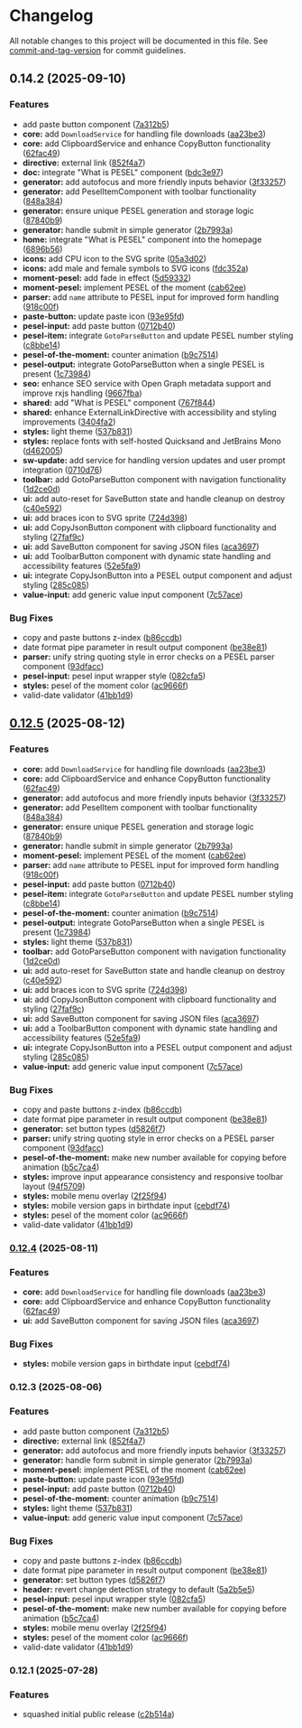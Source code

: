 # Changelog

All notable changes to this project will be documented in this file. See [commit-and-tag-version](https://github.com/absolute-version/commit-and-tag-version) for commit guidelines.

## 0.14.2 (2025-09-10)


### Features

* add paste button component ([7a312b5](https://github.com/raindrop-ua/pesel-tools/commit/7a312b58479fc53e5840df4f61c70a19ef6ed886))
* **core:** add `DownloadService` for handling file downloads ([aa23be3](https://github.com/raindrop-ua/pesel-tools/commit/aa23be3fc5ddf0b673c22d37af6bf9be747e1f91))
* **core:** add ClipboardService and enhance CopyButton functionality ([62fac49](https://github.com/raindrop-ua/pesel-tools/commit/62fac497a01e8d06115efd2d613d95bd6c8ad3ad))
* **directive:** external link ([852f4a7](https://github.com/raindrop-ua/pesel-tools/commit/852f4a712b86c93cf6d7dc0298742bb0ff4c7026))
* **doc:** integrate "What is PESEL" component ([bdc3e97](https://github.com/raindrop-ua/pesel-tools/commit/bdc3e97ae6d385b01088a6226ea84b81548c2364))
* **generator:** add autofocus and more friendly inputs behavior ([3f33257](https://github.com/raindrop-ua/pesel-tools/commit/3f332579fdf283afe6d4cd3cf48ac89c62b23da7))
* **generator:** add PeselItemComponent with toolbar functionality ([848a384](https://github.com/raindrop-ua/pesel-tools/commit/848a384fe328c70df222515b1e3e5c5f02ff7859))
* **generator:** ensure unique PESEL generation and storage logic ([87840b9](https://github.com/raindrop-ua/pesel-tools/commit/87840b9a130cf8c4b49cc2004d3ddd3606e156fc))
* **generator:** handle submit in simple generator ([2b7993a](https://github.com/raindrop-ua/pesel-tools/commit/2b7993a44bcd1e19a5396f26cdd4287c19840b85))
* **home:** integrate "What is PESEL" component into the homepage ([6896b56](https://github.com/raindrop-ua/pesel-tools/commit/6896b56c709484d1d62c0a7c84a7eaa46011da96))
* **icons:** add CPU icon to the SVG sprite ([05a3d02](https://github.com/raindrop-ua/pesel-tools/commit/05a3d02baa374921394e8673cc17167d6996450e))
* **icons:** add male and female symbols to SVG icons ([fdc352a](https://github.com/raindrop-ua/pesel-tools/commit/fdc352a4fb92372315edb613d5be0eabb4ba8923))
* **moment-pesel:** add fade in effect ([5d59332](https://github.com/raindrop-ua/pesel-tools/commit/5d593323fde5528709cb9d85191f723de5dca988))
* **moment-pesel:** implement PESEL of the moment ([cab62ee](https://github.com/raindrop-ua/pesel-tools/commit/cab62eed61a0512c9bd3094d542657b3d640608b))
* **parser:** add `name` attribute to PESEL input for improved form handling ([918c00f](https://github.com/raindrop-ua/pesel-tools/commit/918c00f1aa9283325ce657b5a057dba1fc1cb4e5))
* **paste-button:** update paste icon ([93e95fd](https://github.com/raindrop-ua/pesel-tools/commit/93e95fd9999eb61299ac48314cce7f1162d981d4))
* **pesel-input:** add paste button ([0712b40](https://github.com/raindrop-ua/pesel-tools/commit/0712b40d35817e94545e35f920ba4109fdaa845e))
* **pesel-item:** integrate `GotoParseButton` and update PESEL number styling ([c8bbe14](https://github.com/raindrop-ua/pesel-tools/commit/c8bbe140d7bc7af193b4cb4563a953e35d1be302))
* **pesel-of-the-moment:** counter animation ([b9c7514](https://github.com/raindrop-ua/pesel-tools/commit/b9c7514c28a1ab557be59bf5856952f3f7abb642))
* **pesel-output:** integrate GotoParseButton when a single PESEL is present ([1c73984](https://github.com/raindrop-ua/pesel-tools/commit/1c73984cfa9eec85665a73e3898b950883f65257))
* **seo:** enhance SEO service with Open Graph metadata support and improve rxjs handling ([9667fba](https://github.com/raindrop-ua/pesel-tools/commit/9667fba017a3d4225f53b17bb1e0bffb241e352d))
* **shared:** add "What is PESEL" component ([767f844](https://github.com/raindrop-ua/pesel-tools/commit/767f844a0f4066707cfe622be6ee8341e20798df))
* **shared:** enhance ExternalLinkDirective with accessibility and styling improvements ([3404fa2](https://github.com/raindrop-ua/pesel-tools/commit/3404fa28c932af73ebb6e62acc94cbca893da27a))
* **styles:** light theme ([537b831](https://github.com/raindrop-ua/pesel-tools/commit/537b831d492c03ad63e3a24f2d0cb9b9442bc54e))
* **styles:** replace fonts with self-hosted Quicksand and JetBrains Mono ([d462005](https://github.com/raindrop-ua/pesel-tools/commit/d462005ac291d19d2114ad128d77a72d4fa787e8))
* **sw-update:** add service for handling version updates and user prompt integration ([0710d76](https://github.com/raindrop-ua/pesel-tools/commit/0710d7640e15c13eb7c676cf441b06c0e42c2569))
* **toolbar:** add GotoParseButton component with navigation functionality ([1d2ce0d](https://github.com/raindrop-ua/pesel-tools/commit/1d2ce0d84d0a8c65bf005b476fc3c9941a20bd6e))
* **ui:** add auto-reset for SaveButton state and handle cleanup on destroy ([c40e592](https://github.com/raindrop-ua/pesel-tools/commit/c40e5927cf1dec65879d54f1ca692a01f8a6eed5))
* **ui:** add braces icon to SVG sprite ([724d398](https://github.com/raindrop-ua/pesel-tools/commit/724d398ccd657338272ca91a11413c2b834b9b09))
* **ui:** add CopyJsonButton component with clipboard functionality and styling ([27faf9c](https://github.com/raindrop-ua/pesel-tools/commit/27faf9c88d31504ef0fbb84aca46378f7544dbd6))
* **ui:** add SaveButton component for saving JSON files ([aca3697](https://github.com/raindrop-ua/pesel-tools/commit/aca36971cdd9bdc5a308bb598d3d62de77421025))
* **ui:** add ToolbarButton component with dynamic state handling and accessibility features ([52e5fa9](https://github.com/raindrop-ua/pesel-tools/commit/52e5fa9fb146acd5cca88c1fa92d47bbb088c32d))
* **ui:** integrate CopyJsonButton into a PESEL output component and adjust styling ([285c085](https://github.com/raindrop-ua/pesel-tools/commit/285c08526f71b69b859ff42a371c81627e3c9a88))
* **value-input:** add generic value input component ([7c57ace](https://github.com/raindrop-ua/pesel-tools/commit/7c57ace7906066d8b49c58e74b8e7b549a8e07b7))


### Bug Fixes

* copy and paste buttons z-index ([b86ccdb](https://github.com/raindrop-ua/pesel-tools/commit/b86ccdbd4bb21cff16af93de42d249ffaf4924eb))
* date format pipe parameter in result output component ([be38e81](https://github.com/raindrop-ua/pesel-tools/commit/be38e81dcdbfa97aa35148d2dea33da15e6e602e))
* **parser:** unify string quoting style in error checks on a PESEL parser component ([93dfacc](https://github.com/raindrop-ua/pesel-tools/commit/93dfacce7d7aaae70cab2016bc18f2b3ccd23d05))
* **pesel-input:** pesel input wrapper style ([082cfa5](https://github.com/raindrop-ua/pesel-tools/commit/082cfa536f231b742bdc77158330fbf1bebd40aa))
* **styles:** pesel of the moment color ([ac9666f](https://github.com/raindrop-ua/pesel-tools/commit/ac9666f64247a755270806ded0be852e6f32a242))
* valid-date validator ([41bb1d9](https://github.com/raindrop-ua/pesel-tools/commit/41bb1d91b4a3d6b531cf97bd1253f090d281e385))

## [0.12.5](https://github.com/raindrop-ua/pesel-tools/compare/v0.12.2...v0.12.5) (2025-08-12)

### Features

- **core:** add `DownloadService` for handling file downloads ([aa23be3](https://github.com/raindrop-ua/pesel-tools/commit/aa23be3fc5ddf0b673c22d37af6bf9be747e1f91))
- **core:** add ClipboardService and enhance CopyButton functionality ([62fac49](https://github.com/raindrop-ua/pesel-tools/commit/62fac497a01e8d06115efd2d613d95bd6c8ad3ad))
- **generator:** add autofocus and more friendly inputs behavior ([3f33257](https://github.com/raindrop-ua/pesel-tools/commit/3f332579fdf283afe6d4cd3cf48ac89c62b23da7))
- **generator:** add PeselItem component with toolbar functionality ([848a384](https://github.com/raindrop-ua/pesel-tools/commit/848a384fe328c70df222515b1e3e5c5f02ff7859))
- **generator:** ensure unique PESEL generation and storage logic ([87840b9](https://github.com/raindrop-ua/pesel-tools/commit/87840b9a130cf8c4b49cc2004d3ddd3606e156fc))
- **generator:** handle submit in simple generator ([2b7993a](https://github.com/raindrop-ua/pesel-tools/commit/2b7993a44bcd1e19a5396f26cdd4287c19840b85))
- **moment-pesel:** implement PESEL of the moment ([cab62ee](https://github.com/raindrop-ua/pesel-tools/commit/cab62eed61a0512c9bd3094d542657b3d640608b))
- **parser:** add `name` attribute to PESEL input for improved form handling ([918c00f](https://github.com/raindrop-ua/pesel-tools/commit/918c00f1aa9283325ce657b5a057dba1fc1cb4e5))
- **pesel-input:** add paste button ([0712b40](https://github.com/raindrop-ua/pesel-tools/commit/0712b40d35817e94545e35f920ba4109fdaa845e))
- **pesel-item:** integrate `GotoParseButton` and update PESEL number styling ([c8bbe14](https://github.com/raindrop-ua/pesel-tools/commit/c8bbe140d7bc7af193b4cb4563a953e35d1be302))
- **pesel-of-the-moment:** counter animation ([b9c7514](https://github.com/raindrop-ua/pesel-tools/commit/b9c7514c28a1ab557be59bf5856952f3f7abb642))
- **pesel-output:** integrate GotoParseButton when a single PESEL is present ([1c73984](https://github.com/raindrop-ua/pesel-tools/commit/1c73984cfa9eec85665a73e3898b950883f65257))
- **styles:** light theme ([537b831](https://github.com/raindrop-ua/pesel-tools/commit/537b831d492c03ad63e3a24f2d0cb9b9442bc54e))
- **toolbar:** add GotoParseButton component with navigation functionality ([1d2ce0d](https://github.com/raindrop-ua/pesel-tools/commit/1d2ce0d84d0a8c65bf005b476fc3c9941a20bd6e))
- **ui:** add auto-reset for SaveButton state and handle cleanup on destroy ([c40e592](https://github.com/raindrop-ua/pesel-tools/commit/c40e5927cf1dec65879d54f1ca692a01f8a6eed5))
- **ui:** add braces icon to SVG sprite ([724d398](https://github.com/raindrop-ua/pesel-tools/commit/724d398ccd657338272ca91a11413c2b834b9b09))
- **ui:** add CopyJsonButton component with clipboard functionality and styling ([27faf9c](https://github.com/raindrop-ua/pesel-tools/commit/27faf9c88d31504ef0fbb84aca46378f7544dbd6))
- **ui:** add SaveButton component for saving JSON files ([aca3697](https://github.com/raindrop-ua/pesel-tools/commit/aca36971cdd9bdc5a308bb598d3d62de77421025))
- **ui:** add a ToolbarButton component with dynamic state handling and accessibility features ([52e5fa9](https://github.com/raindrop-ua/pesel-tools/commit/52e5fa9fb146acd5cca88c1fa92d47bbb088c32d))
- **ui:** integrate CopyJsonButton into a PESEL output component and adjust styling ([285c085](https://github.com/raindrop-ua/pesel-tools/commit/285c08526f71b69b859ff42a371c81627e3c9a88))
- **value-input:** add generic value input component ([7c57ace](https://github.com/raindrop-ua/pesel-tools/commit/7c57ace7906066d8b49c58e74b8e7b549a8e07b7))

### Bug Fixes

- copy and paste buttons z-index ([b86ccdb](https://github.com/raindrop-ua/pesel-tools/commit/b86ccdbd4bb21cff16af93de42d249ffaf4924eb))
- date format pipe parameter in result output component ([be38e81](https://github.com/raindrop-ua/pesel-tools/commit/be38e81dcdbfa97aa35148d2dea33da15e6e602e))
- **generator:** set button types ([d5826f7](https://github.com/raindrop-ua/pesel-tools/commit/d5826f790ddf972f9f927d777e0bf45b8cd60216))
- **parser:** unify string quoting style in error checks on a PESEL parser component ([93dfacc](https://github.com/raindrop-ua/pesel-tools/commit/93dfacce7d7aaae70cab2016bc18f2b3ccd23d05))
- **pesel-of-the-moment:** make new number available for copying before animation ([b5c7ca4](https://github.com/raindrop-ua/pesel-tools/commit/b5c7ca4f74d95ba01f3cb9d0d266282d9a43b275))
- **styles:** improve input appearance consistency and responsive toolbar layout ([94f5709](https://github.com/raindrop-ua/pesel-tools/commit/94f5709845eb46b0af4386990d80e0c140e51b3b))
- **styles:** mobile menu overlay ([2f25f94](https://github.com/raindrop-ua/pesel-tools/commit/2f25f94a1e83e3c5516bfa56385b1a0d3d4b3e15))
- **styles:** mobile version gaps in birthdate input ([cebdf74](https://github.com/raindrop-ua/pesel-tools/commit/cebdf74d82fc4a63e53652b513efc98190b2ec2a))
- **styles:** pesel of the moment color ([ac9666f](https://github.com/raindrop-ua/pesel-tools/commit/ac9666f64247a755270806ded0be852e6f32a242))
- valid-date validator ([41bb1d9](https://github.com/raindrop-ua/pesel-tools/commit/41bb1d91b4a3d6b531cf97bd1253f090d281e385))

### [0.12.4](https://github.com/raindrop-ua/pesel-tools/compare/v0.12.3...v0.12.4) (2025-08-11)

### Features

- **core:** add `DownloadService` for handling file downloads ([aa23be3](https://github.com/raindrop-ua/pesel-tools/commit/aa23be3fc5ddf0b673c22d37af6bf9be747e1f91))
- **core:** add ClipboardService and enhance CopyButton functionality ([62fac49](https://github.com/raindrop-ua/pesel-tools/commit/62fac497a01e8d06115efd2d613d95bd6c8ad3ad))
- **ui:** add SaveButton component for saving JSON files ([aca3697](https://github.com/raindrop-ua/pesel-tools/commit/aca36971cdd9bdc5a308bb598d3d62de77421025))

### Bug Fixes

- **styles:** mobile version gaps in birthdate input ([cebdf74](https://github.com/raindrop-ua/pesel-tools/commit/cebdf74d82fc4a63e53652b513efc98190b2ec2a))

### 0.12.3 (2025-08-06)

### Features

- add paste button component ([7a312b5](https://github.com/raindrop-ua/pesel-tools/commit/7a312b58479fc53e5840df4f61c70a19ef6ed886))
- **directive:** external link ([852f4a7](https://github.com/raindrop-ua/pesel-tools/commit/852f4a712b86c93cf6d7dc0298742bb0ff4c7026))
- **generator:** add autofocus and more friendly inputs behavior ([3f33257](https://github.com/raindrop-ua/pesel-tools/commit/3f332579fdf283afe6d4cd3cf48ac89c62b23da7))
- **generator:** handle form submit in simple generator ([2b7993a](https://github.com/raindrop-ua/pesel-tools/commit/2b7993a44bcd1e19a5396f26cdd4287c19840b85))
- **moment-pesel:** implement PESEL of the moment ([cab62ee](https://github.com/raindrop-ua/pesel-tools/commit/cab62eed61a0512c9bd3094d542657b3d640608b))
- **paste-button:** update paste icon ([93e95fd](https://github.com/raindrop-ua/pesel-tools/commit/93e95fd9999eb61299ac48314cce7f1162d981d4))
- **pesel-input:** add paste button ([0712b40](https://github.com/raindrop-ua/pesel-tools/commit/0712b40d35817e94545e35f920ba4109fdaa845e))
- **pesel-of-the-moment:** counter animation ([b9c7514](https://github.com/raindrop-ua/pesel-tools/commit/b9c7514c28a1ab557be59bf5856952f3f7abb642))
- **styles:** light theme ([537b831](https://github.com/raindrop-ua/pesel-tools/commit/537b831d492c03ad63e3a24f2d0cb9b9442bc54e))
- **value-input:** add generic value input component ([7c57ace](https://github.com/raindrop-ua/pesel-tools/commit/7c57ace7906066d8b49c58e74b8e7b549a8e07b7))

### Bug Fixes

- copy and paste buttons z-index ([b86ccdb](https://github.com/raindrop-ua/pesel-tools/commit/b86ccdbd4bb21cff16af93de42d249ffaf4924eb))
- date format pipe parameter in result output component ([be38e81](https://github.com/raindrop-ua/pesel-tools/commit/be38e81dcdbfa97aa35148d2dea33da15e6e602e))
- **generator:** set button types ([d5826f7](https://github.com/raindrop-ua/pesel-tools/commit/d5826f790ddf972f9f927d777e0bf45b8cd60216))
- **header:** revert change detection strategy to default ([5a2b5e5](https://github.com/raindrop-ua/pesel-tools/commit/5a2b5e533a3decc1d009e36a2328659a561e3451))
- **pesel-input:** pesel input wrapper style ([082cfa5](https://github.com/raindrop-ua/pesel-tools/commit/082cfa536f231b742bdc77158330fbf1bebd40aa))
- **pesel-of-the-moment:** make new number available for copying before animation ([b5c7ca4](https://github.com/raindrop-ua/pesel-tools/commit/b5c7ca4f74d95ba01f3cb9d0d266282d9a43b275))
- **styles:** mobile menu overlay ([2f25f94](https://github.com/raindrop-ua/pesel-tools/commit/2f25f94a1e83e3c5516bfa56385b1a0d3d4b3e15))
- **styles:** pesel of the moment color ([ac9666f](https://github.com/raindrop-ua/pesel-tools/commit/ac9666f64247a755270806ded0be852e6f32a242))
- valid-date validator ([41bb1d9](https://github.com/raindrop-ua/pesel-tools/commit/41bb1d91b4a3d6b531cf97bd1253f090d281e385))

### 0.12.1 (2025-07-28)

### Features

- squashed initial public release ([c2b514a](https://github.com/raindrop-ua/pesel-tools/commit/c2b514aee15790d8e1e5652e924b8e94b74eb974))
